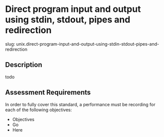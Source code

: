 
# Direct program input and output using stdin, stdout, pipes and redirection

slug: unix.direct-program-input-and-output-using-stdin-stdout-pipes-and-redirection

## Description
todo

## Assessment Requirements
In order to fully cover this standard, a performance must be recording for each of the following objectives:

- Objectives
- Go
- Here
